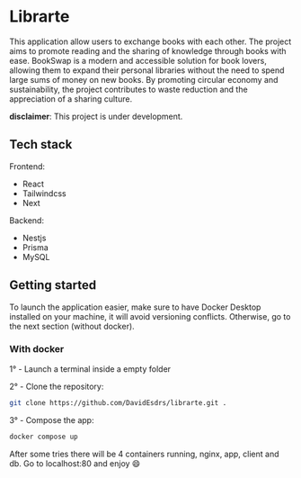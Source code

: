 # Librarte

This application allow users to exchange books with each other. The project aims to promote reading and the sharing of knowledge through books with ease. BookSwap is a modern and accessible solution for book lovers, allowing them to expand their personal libraries without the need to spend large sums of money on new books. By promoting circular economy and sustainability, the project contributes to waste reduction and the appreciation of a sharing culture.

**disclaimer**: This project is under development.

## Tech stack

Frontend:
- React
- Tailwindcss
- Next

Backend:
- Nestjs
- Prisma
- MySQL

## Getting started

To launch the application easier, make sure to have Docker Desktop installed on your machine, it will avoid versioning conflicts. Otherwise, go to the next section (without docker).

### With docker

1° - Launch a terminal inside a empty folder

2° - Clone the repository:
```sh
git clone https://github.com/DavidEsdrs/librarte.git .

```
3° - Compose the app:
```sh
docker compose up
```
After some tries there will be 4 containers running, nginx, app, client and db.
Go to localhost:80 and enjoy 😄